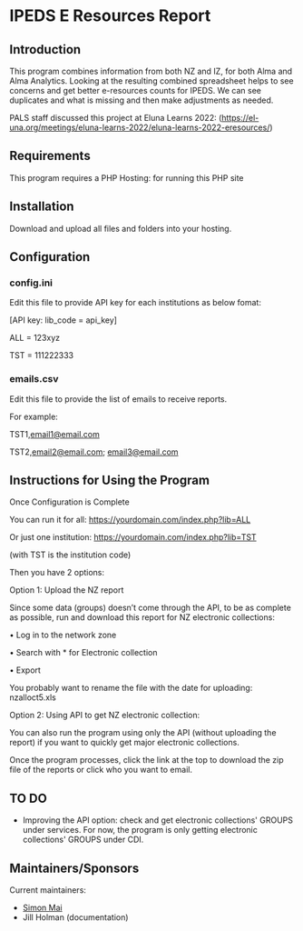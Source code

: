 # IPEDS E Resources Report

## Introduction
This program combines information from both NZ and IZ, for both Alma and Alma Analytics. Looking at the resulting combined spreadsheet helps to see concerns and get better e-resources counts for IPEDS. We can see duplicates and what is missing and then make adjustments as needed.

PALS staff discussed this project at Eluna Learns 2022: (https://el-una.org/meetings/eluna-learns-2022/eluna-learns-2022-eresources/)

## Requirements

This program requires a PHP Hosting: for running this PHP site 

## Installation

Download and upload all files and folders into your hosting. 

## Configuration

### config.ini
Edit this file to provide API key for each institutions as below fomat:

[API key: lib_code = api_key]

ALL = 123xyz

TST = 111222333


### emails.csv
Edit this file to provide the list of emails to receive reports.

For example:

TST1,email1@email.com

TST2,email2@email.com; email3@email.com

## Instructions for Using the Program

Once Configuration is Complete

You can run it for all: https://yourdomain.com/index.php?lib=ALL

Or just one institution: https://yourdomain.com/index.php?lib=TST 

(with TST is the institution code)



Then you have 2 options:

Option 1: Upload the NZ report

Since some data (groups) doesn’t come through the API, to be as complete as possible, run and download this report for NZ electronic collections:

•	Log in to the network zone

•	Search with * for Electronic collection

•	Export

You probably want to rename the file with the date for uploading: nzalloct5.xls

Option 2: Using API to get NZ electronic collection:

You can also run the program using only the API (without uploading the report) if you want to quickly get major electronic collections.

Once the program processes, click the link at the top to download the zip file of the reports or click who you want to email.

## TO DO

* Improving the API option: check and get electronic collections' GROUPS under services. For now, the program is only getting electronic collections' GROUPS under CDI.

## Maintainers/Sponsors

Current maintainers:

* [Simon Mai](https://github.com/simonhm)
* Jill Holman (documentation)
